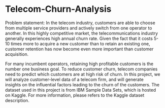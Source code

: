 # Telecom-Churn-Analysis
Problem statement: In the telecom industry, customers are able to choose from multiple service providers and actively switch from one operator to another. In this highly competitive market, the telecommunications industry generally experiences high annual churn rate. Given the fact that it costs 5-10 times more to acquire a new customer than to retain an existing one, customer retention has now become even more important than customer acquisition.

For many incumbent operators, retaining high profitable customers is the number one business
goal. To reduce customer churn, telecom companies need to predict which customers are at high risk of churn. In this project, we will analyze customer-level data of a telecom firm, and will generate insights on the influential factors leading to the churn of the customers. The dataset used in this project is from IBM Sample Data Sets, which is hosted on Kaggle. For more information, please refers to the Kaggle dataset description.

